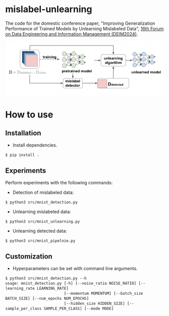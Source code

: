 # mislabel-unlearning
The code for the domestic conference paper, "Improving Generalization Performance of Trained Models by Unlearning Mislabeled Data", [16th Forum on Data Engineering and Information Management (DEIM2024)](https://confit.atlas.jp/guide/event/deim2024/top?lang=en).


![proposed method](./images/proposed.png)



# How to use
## Installation
- Install dependencies.
```
$ pip install .
```

## Experiments
Perform experiments with the following commands:
- Detection of mislabeled data:
```
$ python3 src/mnist_detection.py
```

- Unlearning mislabeled data:
```
$ python3 src/mnist_unlearning.py
```

- Unlearning detected data:
```
$ python3 src/mnist_pipelnie.py
```

## Customization
- Hyperparameters can be set with command line arguments.
```
$ python3 src/mnist_detection.py --h
usage: mnist_detection.py [-h] [--noise_ratio NOISE_RATIO] [--learning_rate LEARNING_RATE]
                          [--momentum MOMENTUM] [--batch_size BATCH_SIZE] [--num_epochs NUM_EPOCHS]
                          [--hidden_size HIDDEN_SIZE] [--sample_per_class SAMPLE_PER_CLASS] [--mode MODE]
